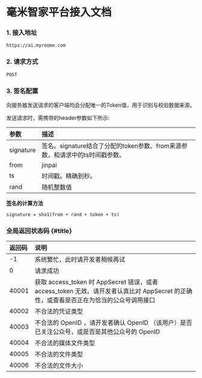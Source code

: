 # 毫米智家平台接入文档

### 1. 接入地址

```
https://ai.myroome.com
```

### 2. 请求方式

```
POST
```

### 3. 签名配置

向服务器发送请求的客户端均会分配唯一的Token值，用于识别与校验数据来源。

发送请求时，需携带的header参数如下所示:

| 参数 | 描述 |
| :--- | :--- |
| signature | 签名。signature结合了分配的token参数、from来源参数，和请求中的ts时间戳参数。 |
| from | jinpai |
| ts | 时间戳。精确到秒。 |
| rand | 随机整数值 |

**签名的计算方法**

```
signature = sha1(from + rand + token + ts)
```

### 全局返回状态码 {#title}

| 返回码 | 说明 |
| :--- | :--- |
| -1 | 系统繁忙，此时请开发者稍候再试 |
| 0 | 请求成功 |
| 40001 | 获取 access\_token 时 AppSecret 错误，或者 access\_token 无效。请开发者认真比对 AppSecret 的正确性，或查看是否正在为恰当的公众号调用接口 |
| 40002 | 不合法的凭证类型 |
| 40003 | 不合法的 OpenID ，请开发者确认 OpenID （该用户）是否已关注公众号，或是否是其他公众号的 OpenID |
| 40004 | 不合法的媒体文件类型 |
| 40005 | 不合法的文件类型 |
| 40006 | 不合法的文件大小 |



